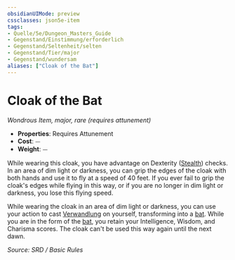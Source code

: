 ```yaml
---
obsidianUIMode: preview
cssclasses: json5e-item
tags:
- Quelle/5e/Dungeon_Masters_Guide
- Gegenstand/Einstimmung/erforderlich
- Gegenstand/Seltenheit/selten
- Gegenstand/Tier/major
- Gegenstand/wundersam
aliases: ["Cloak of the Bat"]
---
```

# Cloak of the Bat
*Wondrous Item, major, rare (requires attunement)*  

- **Properties**: Requires Attunement
- **Cost**: ⏤
- **Weight**: ⏤

While wearing this cloak, you have advantage on Dexterity ([Stealth](rules/skills.md#Stealth)) checks. In an area of dim light or darkness, you can grip the edges of the cloak with both hands and use it to fly at a speed of 40 feet. If you ever fail to grip the cloak's edges while flying in this way, or if you are no longer in dim light or darkness, you lose this flying speed.

While wearing the cloak in an area of dim light or darkness, you can use your action to cast [Verwandlung](../Zauber/Verwandlung.md) on yourself, transforming into a [bat](../Bestiarium/Bestien/bat.md). While you are in the form of the [bat](../Bestiarium/Bestien/bat.md), you retain your Intelligence, Wisdom, and Charisma scores. The cloak can't be used this way again until the next dawn.

*Source: SRD / Basic Rules*